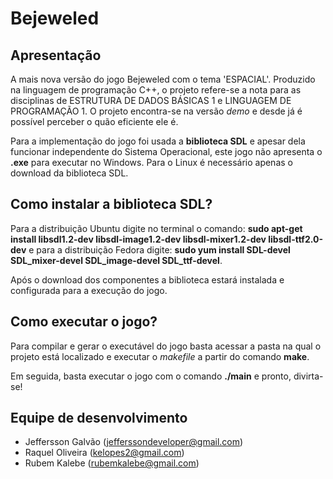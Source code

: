 Bejeweled
=========

## Apresentação ##

A mais nova versão do jogo Bejeweled com o tema 'ESPACIAL'. Produzido na linguagem de programação C++, o projeto refere-se a nota para as disciplinas de ESTRUTURA DE DADOS BÁSICAS 1 e LINGUAGEM DE PROGRAMAÇÃO 1. O projeto encontra-se na versão *demo* e desde já é possível perceber o quão eficiente ele é.

Para a implementação do jogo foi usada a **biblioteca SDL** e apesar dela funcionar independente do Sistema Operacional, este jogo não apresenta o **.exe** para executar no Windows. Para o Linux é necessário apenas o download da biblioteca SDL.

## Como instalar a biblioteca SDL? ##

Para a distribuição Ubuntu digite no terminal o comando: **sudo apt-get install libsdl1.2-dev libsdl-image1.2-dev libsdl-mixer1.2-dev libsdl-ttf2.0-dev** e para a distribuição Fedora digite: **sudo yum install SDL-devel SDL_mixer-devel SDL_image-devel SDL_ttf-devel**.

Após o download dos componentes a biblioteca estará instalada e configurada para a execução do jogo.

## Como executar o jogo? ##

Para compilar e gerar o executável do jogo basta acessar a pasta na qual o projeto está localizado e executar o *makefile* a partir do comando **make**.

Em seguida, basta executar o jogo com o comando **./main** e pronto, divirta-se!

## Equipe de desenvolvimento ##

* Jeffersson Galvão (jefferssondeveloper@gmail.com)
* Raquel Oliveira (kelopes2@gmail.com)
* Rubem Kalebe (rubemkalebe@gmail.com)